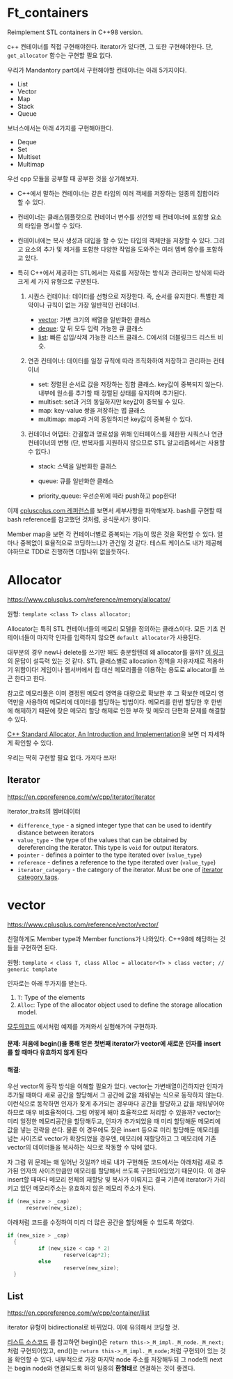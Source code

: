 # Ft_containers

Reimplement STL containers in C++98 version.



c++ 컨테이너를 직접 구현해야한다. iterator가 있다면, 그 또한 구현해야한다. 단, `get_allocator` 함수는 구현할 필요 없다.

우리가 Mandantory part에서 구현해야할 컨테이너는 아래 5가지이다.

- List
- Vector
- Map
- Stack
- Queue

보너스에서는 아래 4가지를 구현해야한다.

- Deque
- Set
- Multiset
- Multimap



우선 cpp 모듈을 공부할 때 공부한 것을 상기해보자.

- C++에서 말하는 컨테이너는 같은 타입의 여러 객체를 저장하는 일종의 집합이라 할 수 있다. 

- 컨테이너는 클래스템플릿으로 컨테이너 변수를 선언할 때 컨테이너에 포함할 요소의 타입을 명시할 수 있다. 

- 컨테이너에는 복사 생성과 대입을 할 수 있는 타입의 객체만을 저장할 수 있다. 그리고 요소의 추가 및 제거를 포함한 다양한 작업을 도와주는 여러 멤버 함수를 포함하고 있다.

- 특히 C++에서 제공하는 STL에서는 자료를 저장하는 방식과 관리하는 방식에 따라 크게 세 가지 유형으로 구분된다.

  1. 시퀀스 컨테이너: 데이터를 선형으로 저장한다. 즉, 순서를 유지한다. 특별한 제약이나 규칙이 없는 가장 일반적인 컨테이너. 

     - [vector](https://blockdmask.tistory.com/70): 가변 크기의 배열을 일반화한 클래스
     - [deque](https://modoocode.com/223): 앞 뒤 모두 입력 가능한 큐 클래스
     - [list](https://blockdmask.tistory.com/76): 빠른 삽입/삭제 가능한 리스트 클래스. C에서의 더블링크드 리스트 비슷.

  2. 연관 컨테이너: 데이터를 일정 규칙에 따라 조직화하여 저장하고 관리하는 컨테이너

     - set: 정렬된 순서로 값을 저장하는 집합 클래스. key값이 중복되지 않는다.내부에 원소를 추가할 때 정렬된 상태를 유지하며 추가된다.
     - multiset: set과 거의 동일하지만 key값이 중복될 수 있다.
     - map: key-value 쌍을 저장하는 맵 클래스
     - multimap: map과 거의 동일하지만 key값이 중복될 수 있다.

  3. 컨테이너 어댑터: 간결함과 명료성을 위해 인터페이스를 제한한 시쿼스나 연관 컨테이너의 변형 (단, 반복자를 지원하지 않으므로 STL 알고리즘에서는 사용할 수 없다.)

     - stack: 스택을 일반화한 클래스

     - queue: 큐를 일반화한 클래스

     - priority_queue: 우선순위에 따라 push하고 pop한다!

이제 [cpluscplus.com 레퍼런스](https://www.cplusplus.com/reference/stl/)를 보면서 세부사항을 파악해보자. bash를 구현할 때 bash reference를 참고했던 것처럼, 공식문서가 짱이다.

Member map을 보면 각 컨테이너별로 중복되는 기능이 많은 것을 확인할 수 있다. 얼마나 중복없이 효율적으로 코딩하느냐가 관건일 것 같다. 테스트 케이스도 내가 제공해야하므로 TDD로 진행하면 더할나위 없을듯하다.



# Allocator

https://www.cplusplus.com/reference/memory/allocator/

원형: `template <class T> class allocator;`

Allocator는 특히 STL 컨테이너들의 메모리 모델을 정의하는 클래스이다. 모든 기초 컨테이너들이 마지막 인자를 입력하지 않으면 `default allocator`가 사용된다.

대부분의 경우 new나 delete를 쓰기만 해도 충분할텐데 왜 allocator를 쓸까? [이 링크](https://kldp.org/node/109031)의 문답이 설득력 있는 것 같다. STL 클래스별로 allocation 정책을 자유자재로 적용하기 위함이다! 게임이나 웹서버에서 힙 대신 메모리풀을 이용하는 용도로 allocator를 쓰곤 한다고 한다.

참고로 메모리풀은 이미 결정된 메모리 영역을 대량으로 확보한 후 그 확보한 메모리 영역만을 사용하여 메모리에 데이터를 할당하는 방법이다. 메모리를 한번 할당한 후 한번에 해제하기 때문에 잦은 메모리 할당 해제로 인한 부하 및 메모리 단편화 문제를 해결할 수 있다.

[C++ Standard Allocator, An Introduction and Implementation](https://www.codeproject.com/Articles/4795/C-Standard-Allocator-An-Introduction-and-Implement)을 보면 더 자세하게 확인할 수 있다.

우리는 딱히 구현할 필요 없다. 가져다 쓰자!





## Iterator

https://en.cppreference.com/w/cpp/iterator/iterator



Iterator_traits의 멤버데이터

- `difference_type` - a signed integer type that can be used to identify distance between iterators
- `value_type` - the type of the values that can be obtained by dereferencing the iterator. This type is `void` for output iterators.
- `pointer` - defines a pointer to the type iterated over (`value_type`)
- `reference` - defines a reference to the type iterated over (`value_type`)
- `iterator_category` - the category of the iterator. Must be one of [iterator category tags](https://en.cppreference.com/w/cpp/iterator/iterator_tags).





# vector

https://www.cplusplus.com/reference/vector/vector/

친절하게도 Member type과 Member functions가 나와있다. C++98에 해당하는 것들을 구현하면 된다.

원형: `template < class T, class Alloc = allocator<T> > class vector; // generic template`

인자로는 아래 두가지를 받는다.

1. `T`: Type of the elements
2. `Alloc`: Type of the allocator object used to define the storage allocation model.

[모두의코드](https://modoocode.com/178) 에서처럼 예제를 가져와서 실험해가며 구현하자.

 

#### 문제: 처음에 begin()을 통해 얻은 첫번째 iterator가 vector에 새로운 인자를 insert를 할 때마다 유효하지 않게 된다 

#### 해결:

우선 vector의 동작 방식을 이해할 필요가 있다. vector는 가변배열이긴하지만 인자가 추가될 때마다 새로 공간을 할당해서 그 공간에 값을 채워넣는 식으로 동작하지 않는다. 이런식으로 동작하면 인자가 잦게 추가되는 경우마다 공간을 할당하고 값을 채워넣어야하므로 매우 비효율적이다. 그럼 어떻게 해야 효율적으로 처리할 수 있을까? vector는 미리 일정한 메모리공간을 할당해두고, 인자가 추가되었을 때 미리 할당해둔 메모리에 값을 넣는 전략을 쓴다. 물론 이 경우에도 잦은 insert 등으로 미리 할당해둔 메모리를 넘는 사이즈로 vector가 확장되었을 경우엔, 메모리에 재할당하고 그 메모리에 기존 vector의 데이터들을 복사하는 식으로 작동할 수 밖에 없다.

자 그럼 위 문제는 왜 일어난 것일까? 바로 내가 구현해둔 코드에서는 아래처럼 새로 추가된 인자의 사이즈만큼만 메모리를 할당해서 쓰도록 구현되어있었기 때문이다. 이 경우 insert할 때마다 메모리 전체의 재할당 및 복사가 이뤄지고 결국 기존에 iterator가 가리키고 있던 메모리주소는 유효하지 않은 메모리 주소가 된다.

  ```cpp
  if (new_size > _cap)
        reserve(new_size);
  ```

  아래처럼 코드를 수정하여 미리 더 많은 공간을 할당해둘 수 있도록 하였다.

  ```cpp
  if (new_size > _cap)
    {
    		if (new_size < cap * 2)
  					reserve(cap*2);
  			else
  					reserve(new_size);
    }
  ```



## List

https://en.cppreference.com/w/cpp/container/list

iterator 유형이 bidirectional로 바뀌었다. 이에 유의해서 코딩할 것.

[리스트 소스코드](http://cs.brown.edu/~jwicks/libstdc++/html_user/stl__list_8h-source.html) 를 참고하면 begin()은  `return this->_M_impl._M_node._M_next;`처럼 구현되어있고, end()는 `return this->_M_impl._M_node;`처럼 구현되어 있는 것을 확인할 수 있다. 내부적으로 가장 마지막 node 주소를 저장해두되 그 node의 next는 begin node와 연결되도록 하여 일종의 **환형태**로 연결하는 것이 좋겠다.